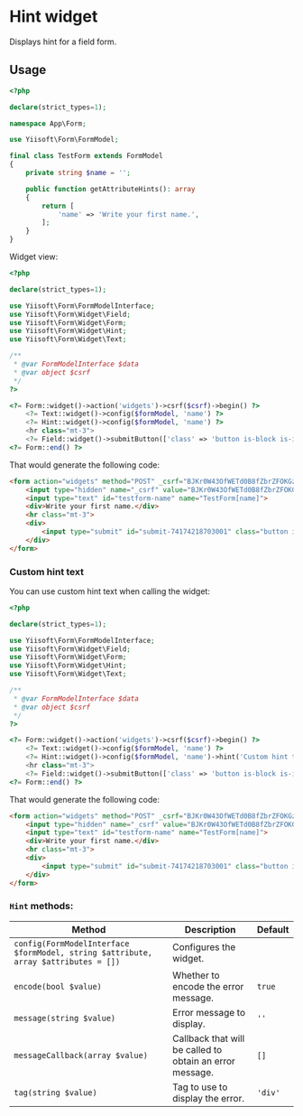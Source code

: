 # Hint widget

Displays hint for a field form.

## Usage

```php
<?php

declare(strict_types=1);

namespace App\Form;

use Yiisoft\Form\FormModel;

final class TestForm extends FormModel
{
    private string $name = '';

    public function getAttributeHints(): array
    {
        return [
            'name' => 'Write your first name.',
        ];
    }    
}
```

Widget view:

```php
<?php

declare(strict_types=1);

use Yiisoft\Form\FormModelInterface;
use Yiisoft\Form\Widget\Field;
use Yiisoft\Form\Widget\Form;
use Yiisoft\Form\Widget\Hint;
use Yiisoft\Form\Widget\Text;

/**
 * @var FormModelInterface $data
 * @var object $csrf
 */
?>

<?= Form::widget()->action('widgets')->csrf($csrf)->begin() ?>
    <?= Text::widget()->config($formModel, 'name') ?>
    <?= Hint::widget()->config($formModel, 'name') ?>
    <hr class="mt-3">
    <?= Field::widget()->submitButton(['class' => 'button is-block is-info is-fullwidth', 'value' => 'Save']) ?>
<?= Form::end() ?>
```

That would generate the following code:

```html
<form action="widgets" method="POST" _csrf="BJKr0W43OfWETd0B8fZbrZFOKGzxkdoOZRRcuh4B1Gk3pdK_C2N6xfMbhXiQrjr153kZFrLLtXojcw6OV0CeAg==">
    <input type="hidden" name="_csrf" value="BJKr0W43OfWETd0B8fZbrZFOKGzxkdoOZRRcuh4B1Gk3pdK_C2N6xfMbhXiQrjr153kZFrLLtXojcw6OV0CeAg==">
    <input type="text" id="testform-name" name="TestForm[name]">
    <div>Write your first name.</div>
    <hr class="mt-3">
    <div>
        <input type="submit" id="submit-74174218703001" class="button is-block is-info is-fullwidth" name="submit-74174218703001" value="Save">
    </div>
</form>
```

### Custom hint text

You can use custom hint text when calling the widget: 

```php
<?php

declare(strict_types=1);

use Yiisoft\Form\FormModelInterface;
use Yiisoft\Form\Widget\Field;
use Yiisoft\Form\Widget\Form;
use Yiisoft\Form\Widget\Hint;
use Yiisoft\Form\Widget\Text;

/**
 * @var FormModelInterface $data
 * @var object $csrf
 */
?>

<?= Form::widget()->action('widgets')->csrf($csrf)->begin() ?>
    <?= Text::widget()->config($formModel, 'name') ?>
    <?= Hint::widget()->config($formModel, 'name')->hint('Custom hint text.') ?>
    <hr class="mt-3">
    <?= Field::widget()->submitButton(['class' => 'button is-block is-info is-fullwidth', 'value' => 'Save']) ?>
<?= Form::end() ?>
```

That would generate the following code:

```html
<form action="widgets" method="POST" _csrf="BJKr0W43OfWETd0B8fZbrZFOKGzxkdoOZRRcuh4B1Gk3pdK_C2N6xfMbhXiQrjr153kZFrLLtXojcw6OV0CeAg==">
    <input type="hidden" name="_csrf" value="BJKr0W43OfWETd0B8fZbrZFOKGzxkdoOZRRcuh4B1Gk3pdK_C2N6xfMbhXiQrjr153kZFrLLtXojcw6OV0CeAg==">
    <input type="text" id="testform-name" name="TestForm[name]">
    <div>Write your first name.</div>
    <hr class="mt-3">
    <div>
        <input type="submit" id="submit-74174218703001" class="button is-block is-info is-fullwidth" name="submit-74174218703001" value="Save">
    </div>
</form>
```

### `Hint` methods:

Method | Description | Default
-------|-------------|---------
`config(FormModelInterface $formModel, string $attribute, array $attributes = [])` | Configures the widget. |
`encode(bool $value)` | Whether to encode the error message. | `true`
`message(string $value)` | Error message to display. | `''`
`messageCallback(array $value)` | Callback that will be called to obtain an error message. | `[]`
`tag(string $value)` | Tag to use to display the error. | `'div'`
